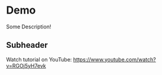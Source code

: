 # Demo

Some Description!

## Subheader

Watch tutorial on YouTube: https://www.youtube.com/watch?v=RGOj5yH7evk